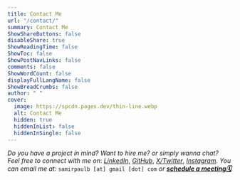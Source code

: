 ```yaml
---
title: Contact Me
url: "/contact/"
summary: Contact Me
ShowShareButtons: false
disableShare: true
ShowReadingTime: false
ShowToc: false
ShowPostNavLinks: false
comments: false
ShowWordCount: false
displayFullLangName: false
ShowBreadCrumbs: false
author: " "
cover:
  image: https://spcdn.pages.dev/thin-line.webp
  alt: Contact Me
  hidden: true
  hiddenInList: false
  hiddenInSingle: false
---
```


*Do you have a project in mind? Want to hire me? or simply wanna chat? Feel free to connect with me on*:&nbsp;<em><a href="https://www.linkedin.com/in/SamirPaul" target="_blank">LinkedIn</a></em>,&nbsp;<em><a href="https://github.com/SamirPaulb" target="_blank">GitHub</a></em>,&nbsp;<em><a href="https://twitter.com/SamirPaulb" target="_blank">X/Twitter</a></em>,&nbsp;<em><a href="https://instagram.com/SamirPaulb" target="_blank">Instagram</a></em>. *You can email me at:*&nbsp;```samirpaulb [at] gmail [dot] com``` *or*&nbsp;<b><em><a href="" onclick="Calendly.initPopupWidget({url:'https://calendly.com/samirpaulb/meet?hide_gdpr_banner=1'});return false;">schedule a meeting🗓️</a></em></b>

<!-- <iframe src="https://docs.google.com/forms/d/e/1FAIpQLSfGcMMU8znqdQIasXOZp0huyxZ9Y5x0YoSr2BQY0AACS_dXKg/viewform?embedded=true"
			title="Contact form"
			frameborder="0"
			marginheight="0"
			marginwidth="0"
			width="100%"
			height="840px"
			scrolling="no"
			loading="lazy">
  			Loading…
</iframe> -->

<!-- Jotform Contact Form  https://form.jotform.com/samirpaulb/contact -->
<script defer loading="lazy" type="text/javascript" src="https://form.jotform.com/jsform/240685730269463"></script>

<!-- Calendly link widget begin -->
<link loading="lazy" href="https://assets.calendly.com/assets/external/widget.css" rel="stylesheet">
<script defer loading="lazy" src="https://assets.calendly.com/assets/external/widget.js" type="text/javascript" async></script>
<!-- Calendly link widget end -->
